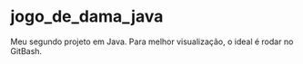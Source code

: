 # jogo_de_dama_java
Meu segundo projeto em Java.
Para melhor visualização, o ideal é rodar no GitBash.

